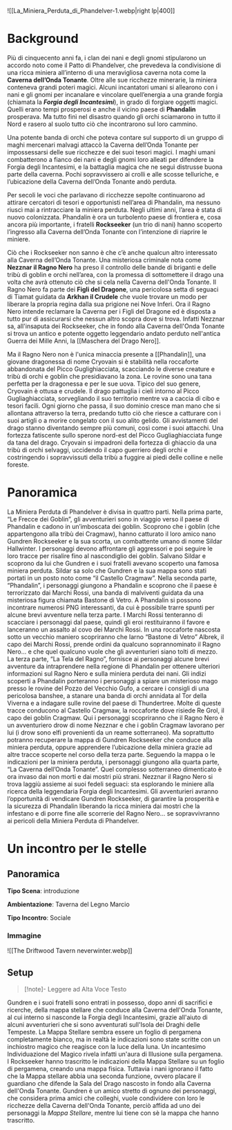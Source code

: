 ![[La_Miniera_Perduta_di_Phandelver-1.webp|right lp|400]]


# Background

Più di cinquecento anni fa, i clan dei nani e degli gnomi stipularono un accordo noto come il Patto di Phandelver, che prevedeva la condivisione di una ricca miniera all’interno di una meravigliosa caverna nota come la **Caverna dell’Onda Tonante**. Oltre alle sue ricchezze minerarie, la miniera conteneva grandi poteri magici. Alcuni incantatori umani si allearono con i nani e gli gnomi per incanalare e vincolare quell’energia a una grande forgia (chiamata la ***Forgia degli Incantesimi***), in grado di forgiare oggetti magici. Quelli erano tempi prosperosi e anche il vicino paese di **Phandalin** prosperava. Ma tutto finì nel disastro quando gli orchi sciamarono in tutto il Nord e rasero al suolo tutto ciò che incontrarono sul loro cammino.

Una potente banda di orchi che poteva contare sul supporto di un gruppo di maghi mercenari malvagi attaccò la Caverna dell’Onda Tonante per impossessarsi delle sue ricchezze e dei suoi tesori magici. I maghi umani combatterono a fianco dei nani e degli gnomi loro alleati per difendere la Forgia degli Incantesimi, e la battaglia magica che ne seguì distrusse buona parte della caverna. Pochi sopravvissero ai crolli e alle scosse telluriche, e l’ubicazione della Caverna dell’Onda Tonante andò perduta.

Per secoli le voci che parlavano di ricchezze sepolte continuarono ad attirare cercatori di tesori e opportunisti nell’area di Phandalin, ma nessuno riuscì mai a rintracciare la miniera perduta. Negli ultimi anni, l’area è stata di nuovo colonizzata. Phandalin è ora un turbolento paese di frontiera e, cosa ancora più importante, i fratelli **Rockseeker** (un trio di nani) hanno scoperto l’ingresso alla Caverna dell’Onda Tonante con l’intenzione di riaprire le miniere. 

Ciò che i Rockseeker non sanno è che c’è anche qualcun altro interessato alla Caverna dell’Onda Tonante. Una misteriosa criminale nota come **Nezznar il Ragno Nero** ha preso il controllo delle bande di briganti e delle tribù di goblin e orchi nell’area, con la promessa di sottomettere il drago una volta che avrà ottenuto ciò che si cela nella Caverna dell'Onda Tonante. 
Il Ragno Nero fa parte dei **Figli del Dragone**, una pericolosa setta di seguaci di Tiamat guidata da **Arkhan il Crudele** che vuole trovare un modo per liberare la propria regina dalla sua prigione nei Nove Inferi.
Ora il Ragno Nero intende reclamare la Caverna per i Figli del Dragone ed è disposta a tutto pur di assicurarsi che nessun altro scopra dove si trova.
Infatti Nezznar sa, all'insaputa dei Rockseeker, che in fondo alla Caverna dell'Onda Tonante si trova un antico e potente oggetto leggendario andato perduto nell'antica Guerra dei Mille Anni, la [[Maschera del Drago Nero]].

Ma il Ragno Nero non è l'unica minaccia presente a [[Phandalin]], una giovane dragonessa di nome Cryovain si è stabilità nella roccaforte abbandonata del Picco Guglighiacciata, scacciando le diverse creature e tribù di orchi e goblin che presidiavano la zona. Le rovine sono una tana perfetta per la dragonessa e per le sue uova. Tipico del suo genere, Cryovain è ottusa e crudele. Il drago pattuglia i cieli intorno al Picco Gugliaghiacciata, sorvegliando il suo territorio mentre va a caccia di cibo e tesori facili. Ogni giorno che passa, il suo dominio cresce man mano che si allontana attraverso la terra, predando tutto ciò che riesce a catturare con i suoi artigli o a morire congelato con il suo alito gelido. Gli avvistamenti del drago stanno diventando sempre più comuni, così come i suoi attacchi.
Una fortezza fatiscente sullo sperone nord-est del Picco Gugliaghiacciata funge da tana del drago. Cryovain si impadronì della fortezza di ghiaccio da una tribù di orchi selvaggi, uccidendo il capo guerriero degli orchi e costringendo i sopravvissuti della tribù a fuggire ai piedi delle colline e nelle foreste.

# Panoramica

La Miniera Perduta di Phandelver è divisa in quattro parti. Nella prima parte, “Le Frecce dei Goblin”, gli avventurieri sono in viaggio verso il paese di Phandalin e cadono in un’imboscata dei goblin. Scoprono che i goblin (che appartengono alla tribù dei Cragmaw), hanno catturato il loro amico nano Gundren Rockseeker e la sua scorta, un combattente umano di nome Sildar Hallwinter. I personaggi devono affrontare gli aggressori e poi seguire le loro tracce per risalire fino al nascondiglio dei goblin. Salvano Sildar e scoprono da lui che Gundren e i suoi fratelli avevano scoperto una famosa miniera perduta. Sildar sa solo che Gundren e la sua mappa sono stati portati in un posto noto come “il Castello Cragmaw”.
Nella seconda parte, “Phandalin”, i personaggi giungono a Phandalin e scoprono che il paese è terrorizzato dai Marchi Rossi, una banda di malviventi guidata da una misteriosa figura chiamata Bastone di Vetro. A Phandalin si possono incontrare numerosi PNG interessanti, da cui è possibile trarre spunti per alcune brevi avventure nella terza parte. I Marchi Rossi tenteranno di scacciare i personaggi dal paese, quindi gli eroi restituiranno il favore e lanceranno un assalto al covo dei Marchi Rossi. In una roccaforte nascosta sotto un vecchio maniero scopriranno che Iarno “Bastone di Vetro” Albrek, il capo dei Marchi Rossi, prende ordini da qualcuno soprannominato il Ragno Nero... e che quel qualcuno vuole che gli avventurieri siano tolti di mezzo.
La terza parte, “La Tela del Ragno”, fornisce ai personaggi alcune brevi avventure da intraprendere nella regione di Phandalin per ottenere ulteriori informazioni sul Ragno Nero e sulla miniera perduta dei nani. Gli indizi scoperti a Phandalin porteranno i personaggi a spiare un misterioso mago presso le rovine del Pozzo del Vecchio Gufo, a cercare i consigli di una pericolosa banshee, a stanare una banda di orchi annidata al Tor della Viverna e a indagare sulle rovine del paese di Thundertree.
Molte di queste tracce conducono al Castello Cragmaw, la roccaforte dove risiede Re Grol, il capo dei goblin Cragmaw. Qui i personaggi scopriranno che il Ragno Nero è un avventuriero drow di nome Nezznar e che i goblin Cragmaw lavorano per lui (i drow sono elfi provenienti da un reame sotterraneo). Ma soprattutto potranno recuperare la mappa di Gundren Rockseeker che conduce alla miniera perduta, oppure apprendere l’ubicazione della miniera grazie ad altre tracce scoperte nel corso della terza parte.
Seguendo la mappa o le indicazioni per la miniera perduta, i personaggi giungono alla quarta parte, “La Caverna dell’Onda Tonante”. Quel complesso sotterraneo dimenticato è ora invaso dai non morti e dai mostri più strani. Nezznar il Ragno Nero si trova laggiù assieme ai suoi fedeli seguaci: sta esplorando le miniere alla ricerca della leggendaria Forgia degli Incantesimi. Gli avventurieri avranno l’opportunità di vendicare Gundren Rockseeker, di garantire la prosperità e la sicurezza di Phandalin liberando la ricca miniera dai mostri che la infestano e di porre fine alle scorrerie del Ragno Nero... se sopravvivranno ai pericoli della Miniera Perduta di Phandelver.

# Un incontro per le stelle

## Panoramica

**Tipo Scena**: introduzione

**Ambientazione**: Taverna del Legno Marcio

**Tipo Incontro**: Sociale

### Immagine

![[The Driftwood Tavern neverwinter.webp]]

## Setup


>[!note]- Leggere ad Alta Voce
>Testo

Gundren e i suoi fratelli sono entrati in possesso, dopo anni di sacrifici e ricerche, della mappa stellare che conduce alla Caverna dell'Onda Tonante, al cui interno si nasconde la Forgia degli Incantesimi, grazie all'aiuto di alcuni avventurieri che si sono avventurati sull'Isola dei Draghi delle Tempeste. 
La Mappa Stellare sembra essere un foglio di pergamena completamente bianco, ma in realtà le indicazioni sono state scritte con un inchiostro magico che reagisce con la luce della luna. Un incantesimo Individuazione del Magico rivela infatti un'aura di Illusione sulla pergamena. I Rockseeker hanno trascritto le indicazioni della Mappa Stellare su un foglio di pergamena, creando una mappa fisica. Tuttavia i nani ignorano il fatto che la Mappa stellare abbia una seconda funzione, ovvero placare il guardiano che difende la Sala del Drago nascosto in fondo alla Caverna dell'Onda Tonante.
Gundren è un amico stretto di ognuno dei personaggi, che considera prima amici che colleghi, vuole condividere con loro le ricchezze della Caverna dell'Onda Tonante, perciò affida ad uno dei personaggi la *Mappa Stellare*, mentre lui tiene con sè la mappa che hanno trascritto.

